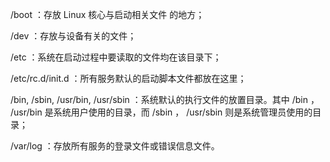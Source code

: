 /boot ：存放 Linux 核心与启动相关文件 的地方；

/dev ：存放与设备有关的文件；

/etc ：系统在启动过程中要读取的文件均在该目录下；

/etc/rc.d/init.d ：所有服务默认的启动脚本文件都放在这里；

/bin, /sbin, /usr/bin, /usr/sbin ：系统默认的执行文件的放置目录。其中 /bin ， /usr/bin 是系统用户使用的目录，而 /sbin ， /usr/sbin 则是系统管理员使用的目录；

/var/log ：存放所有服务的登录文件或错误信息文件。

